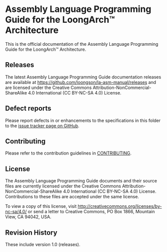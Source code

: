 # Assembly Language Programming Guide for the LoongArch™ Architecture

This is the official documentation of the Assembly Language Programming Guide for the LoongArch™ Architecture.

## Releases

The latest Assembly Language Programming Guide documentation releases are available at https://github.com/loongson/la-asm-manual/releases and are licensed under the Creative Commons Attribution-NonCommercial-ShareAlike 4.0 International (CC BY-NC-SA 4.0) License.

## Defect reports

Please report defects in or enhancements to the specifications in this folder to the [issue tracker page on GitHub](https://github.com/loongson/la-asm-manual/issues).


## Contributing

Please refer to the contribution guidelines in [CONTRIBUTING](CONTRIBUTING.md).

## License

The Assembly Language Programming Guide documents and their source files are currently licensed under the Creative Commons Attribution-NonCommercial-ShareAlike 4.0 International  (CC BY-NC-SA 4.0) License. Contributions to these files are accepted under the same license.

To view a copy of this license, visit http://creativecommons.org/licenses/by-nc-sa/4.0/ or send a letter to Creative Commons, PO Box 1866, Mountain View, CA 94042, USA.

## Revision History

These include version 1.0 (releases).

